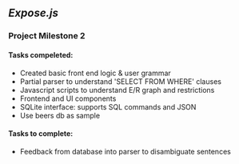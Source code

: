 ## *Expose.js*
### Project Milestone 2
#### Tasks compeleted:
- Created basic front end logic & user grammar
- Partial parser to understand 'SELECT FROM WHERE' clauses
- Javascript scripts to understand E/R graph and restrictions
- Frontend and UI components
- SQLite interface: supports SQL commands and JSON
- Use beers db as sample

#### Tasks to complete:
- Feedback from database into parser to disambiguate sentences

